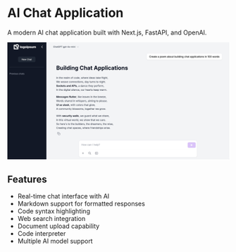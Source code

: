 # AI Chat Application

A modern AI chat application built with Next.js, FastAPI, and OpenAI.

![AI Chat Interface](frontend/public/images/chat.png)

## Features

- Real-time chat interface with AI
- Markdown support for formatted responses
- Code syntax highlighting
- Web search integration
- Document upload capability
- Code interpreter
- Multiple AI model support 